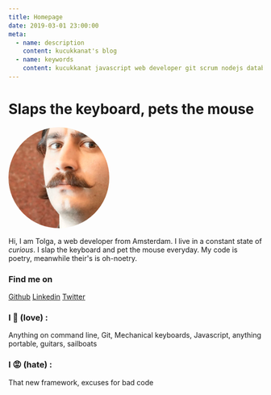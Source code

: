 ```yaml
---
title: Homepage
date: 2019-03-01 23:00:00
meta:
  - name: description
    content: kucukkanat's blog
  - name: keywords
    content: kucukkanat javascript web developer git scrum nodejs database bash shell linux mac apple
---
```


# Slaps the keyboard, pets the mouse

<img src="./posts/images/avatar.png" width="200" style="border-radius: 300px" />

Hi, 
I am Tolga, a web developer from Amsterdam. I live in a constant state of *curious*.
I slap the keyboard and pet the mouse everyday. My code is poetry, meanwhile their's is oh-noetry.

### Find me on 
[Github](https://github.com/kucukkanat) 
[Linkedin](https://www.linkedin.com/in/hilmi-tolga-%C5%9Fahin-73664937/) 
[Twitter](https://twitter.com/kucukkanat) 

### I :black_heart: (love) : 
Anything on command line, Git, Mechanical keyboards, Javascript, anything portable, guitars, sailboats

### I :rage: (hate) :
That new framework, excuses for bad code

